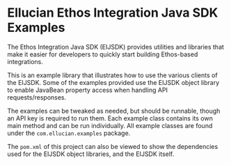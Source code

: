 # Ellucian Ethos Integration Java SDK Examples

The Ethos Integration Java SDK (EIJSDK) provides utilities and libraries that make it easier for developers to quickly start building Ethos-based integrations.

This is an example library that illustrates how to use the various clients of the EIJSDK.  Some of the 
examples provided use the EIJSDK object library to enable JavaBean property access when handling API
requests/responses.  

The examples can be tweaked as needed, but should be runnable, though an API key is required to run them.
Each example class contains its own main method and can be run individually.  All example classes are found under the 
`com.ellucian.examples` package.

The `pom.xml` of this project can also be viewed to show the dependencies used for the EIJSDK object libraries, and the 
EIJSDK itself.

